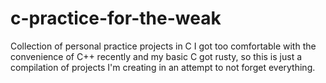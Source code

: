 # c-practice-for-the-weak
Collection of personal practice projects in C
I got too comfortable with the convenience of C++ recently and my basic C got rusty, so this is just a compilation of projects I'm creating in an attempt to not forget everything.
